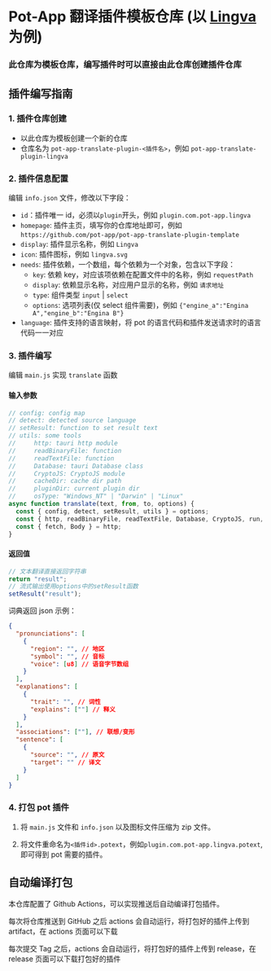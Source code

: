 # Pot-App 翻译插件模板仓库 (以 [Lingva](https://github.com/TheDavidDelta/lingva-translate) 为例)

### 此仓库为模板仓库，编写插件时可以直接由此仓库创建插件仓库

## 插件编写指南

### 1. 插件仓库创建

- 以此仓库为模板创建一个新的仓库
- 仓库名为 `pot-app-translate-plugin-<插件名>`，例如 `pot-app-translate-plugin-lingva`

### 2. 插件信息配置

编辑 `info.json` 文件，修改以下字段：

- `id`：插件唯一 id，必须以`plugin`开头，例如 `plugin.com.pot-app.lingva`
- `homepage`: 插件主页，填写你的仓库地址即可，例如 `https://github.com/pot-app/pot-app-translate-plugin-template`
- `display`: 插件显示名称，例如 `Lingva`
- `icon`: 插件图标，例如 `lingva.svg`
- `needs`: 插件依赖，一个数组，每个依赖为一个对象，包含以下字段：
  - `key`: 依赖 key，对应该项依赖在配置文件中的名称，例如 `requestPath`
  - `display`: 依赖显示名称，对应用户显示的名称，例如 `请求地址`
  - `type`: 组件类型 `input` | `select`
  - `options`: 选项列表(仅 select 组件需要)，例如 `{"engine_a":"Engina A","engine_b":"Engina B"}`
- `language`: 插件支持的语言映射，将 pot 的语言代码和插件发送请求时的语言代码一一对应

### 3. 插件编写

编辑 `main.js` 实现 `translate` 函数

#### 输入参数

```javascript
// config: config map
// detect: detected source language
// setResult: function to set result text
// utils: some tools
//     http: tauri http module
//     readBinaryFile: function
//     readTextFile: function
//     Database: tauri Database class
//     CryptoJS: CryptoJS module
//     cacheDir: cache dir path
//     pluginDir: current plugin dir 
//     osType: "Windows_NT" | "Darwin" | "Linux"
async function translate(text, from, to, options) {
  const { config, detect, setResult, utils } = options;
  const { http, readBinaryFile, readTextFile, Database, CryptoJS, run, cacheDir, pluginDir, osType } = utils;
  const { fetch, Body } = http;
}
```

#### 返回值

```javascript
// 文本翻译直接返回字符串
return "result";
// 流式输出使用options中的setResult函数
setResult("result");
```

词典返回 json 示例：

```json
{
  "pronunciations": [
    {
      "region": "", // 地区
      "symbol": "", // 音标
      "voice": [u8] // 语音字节数组
    }
  ],
  "explanations": [
    {
      "trait": "", // 词性
      "explains": [""] // 释义
    }
  ],
  "associations": [""], // 联想/变形
  "sentence": [
    {
      "source": "", // 原文
      "target": "" // 译文
    }
  ]
}
```

### 4. 打包 pot 插件

1. 将 `main.js` 文件和 `info.json` 以及图标文件压缩为 zip 文件。

2. 将文件重命名为`<插件id>.potext`，例如`plugin.com.pot-app.lingva.potext`,即可得到 pot 需要的插件。

## 自动编译打包

本仓库配置了 Github Actions，可以实现推送后自动编译打包插件。

每次将仓库推送到 GitHub 之后 actions 会自动运行，将打包好的插件上传到 artifact，在 actions 页面可以下载

每次提交 Tag 之后，actions 会自动运行，将打包好的插件上传到 release，在 release 页面可以下载打包好的插件
